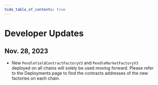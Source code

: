 ```yaml
---
hide_table_of_contents: true
---
```


# Developer Updates

## Nov. 28, 2023

* New `PendleYieldContractFactoryV3` and `PendleMarketFactoryV3` deployed on all chains will solely be used moving forward. Please refer to the Deployments page to find the contracts addresses of the new factories on each chain.
